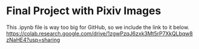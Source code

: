 # **Final Project with Pixiv Images**

This .ipynb file is way too big for GitHub, so we include the link to it below. \
https://colab.research.google.com/drive/1zgwPzqJ6zxk3Mt5rP7XkQLbqw8zNaHE4?usp=sharing
